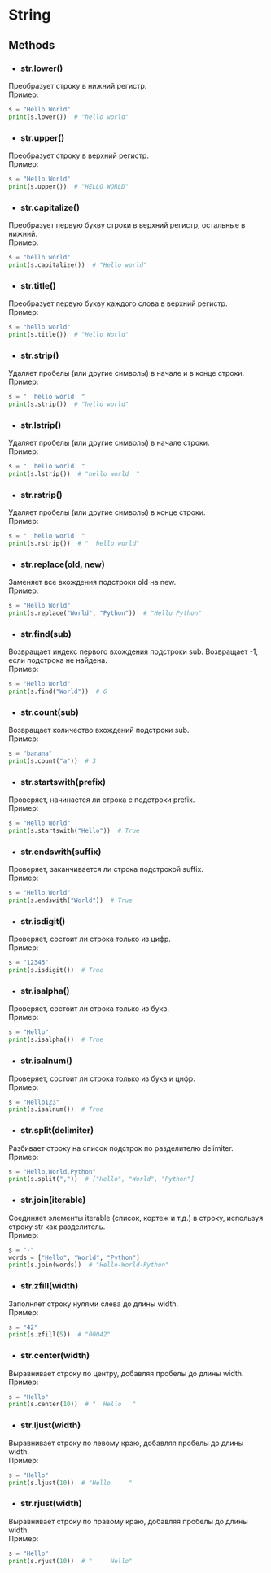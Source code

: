 # String

## Methods

* ### str.lower()

Преобразует строку в нижний регистр.  
Пример:

```python
s = "Hello World"
print(s.lower())  # "hello world"
```

* ### str.upper()

Преобразует строку в верхний регистр.  
Пример:

```python
s = "Hello World"
print(s.upper())  # "HELLO WORLD"
```

* ### str.capitalize()

Преобразует первую букву строки в верхний регистр, остальные в нижний.  
Пример:

```python
s = "hello world"
print(s.capitalize())  # "Hello world"
```

* ### str.title()

Преобразует первую букву каждого слова в верхний регистр.  
Пример:

```python
s = "hello world"
print(s.title())  # "Hello World"
```

* ### str.strip()

Удаляет пробелы (или другие символы) в начале и в конце строки.  
Пример:  

```python
s = "  hello world  "
print(s.strip())  # "hello world"
```

* ### str.lstrip()

Удаляет пробелы (или другие символы) в начале строки.  
Пример:  

```python
s = "  hello world  "
print(s.lstrip())  # "hello world  "
```

* ### str.rstrip()

Удаляет пробелы (или другие символы) в конце строки.  
Пример:  

```python
s = "  hello world  "
print(s.rstrip())  # "  hello world"
```

* ### str.replace(old, new)

Заменяет все вхождения подстроки old на new.  
Пример:  

```python
s = "Hello World"
print(s.replace("World", "Python"))  # "Hello Python"
```

* ### str.find(sub)

Возвращает индекс первого вхождения подстроки sub. Возвращает -1, если подстрока не найдена.  
Пример:  

```python
s = "Hello World"
print(s.find("World"))  # 6
```

* ### str.count(sub)

Возвращает количество вхождений подстроки sub.  
Пример:  

```python
s = "banana"
print(s.count("a"))  # 3
```

* ### str.startswith(prefix)

Проверяет, начинается ли строка с подстроки prefix.  
Пример:  

```python
s = "Hello World"
print(s.startswith("Hello"))  # True
```

* ### str.endswith(suffix)

Проверяет, заканчивается ли строка подстрокой suffix.  
Пример:  

```python
s = "Hello World"
print(s.endswith("World"))  # True
```

* ### str.isdigit()

Проверяет, состоит ли строка только из цифр.  
Пример:  

```python
s = "12345"
print(s.isdigit())  # True
```

* ### str.isalpha()

Проверяет, состоит ли строка только из букв.  
Пример:  

```python
s = "Hello"
print(s.isalpha())  # True
```

* ### str.isalnum()

Проверяет, состоит ли строка только из букв и цифр.  
Пример:  

```python
s = "Hello123"
print(s.isalnum())  # True
```

* ### str.split(delimiter)

Разбивает строку на список подстрок по разделителю delimiter.  
Пример:  

```python
s = "Hello,World,Python"
print(s.split(","))  # ["Hello", "World", "Python"]
```

* ### str.join(iterable)

Соединяет элементы iterable (список, кортеж и т.д.) в строку, используя строку str как разделитель.  
Пример:  

```python
s = "-"
words = ["Hello", "World", "Python"]
print(s.join(words))  # "Hello-World-Python"
```

* ### str.zfill(width)

Заполняет строку нулями слева до длины width.  
Пример:  

```python
s = "42"
print(s.zfill(5))  # "00042"
```

* ### str.center(width)

Выравнивает строку по центру, добавляя пробелы до длины width.  
Пример:  

```python
s = "Hello"
print(s.center(10))  # "  Hello   "
```

* ### str.ljust(width)

Выравнивает строку по левому краю, добавляя пробелы до длины width.  
Пример:  

```python
s = "Hello"
print(s.ljust(10))  # "Hello     "
```

* ### str.rjust(width)

Выравнивает строку по правому краю, добавляя пробелы до длины width.  
Пример:  

```python
s = "Hello"
print(s.rjust(10))  # "     Hello"
```
